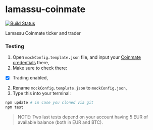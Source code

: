 lamassu-coinmate
================

[![Build Status](https://travis-ci.org/lamassu/lamassu-bitstamp.svg)](https://travis-ci.org/lamassu/lamassu-bitstamp)

Lamassu Coinmate ticker and trader


### Testing

1. Open `mockConfig.template.json` file, and input your [Coinmate credentials](https://coinmate.io/pages/secured/accountAPI.page) there,
2. Make sure to check there:
  - [x] Trading enabled,
2. Rename `mockConfig.template.json` to `mockConfig.json`,
3. Type this into your terminal:

```bash
npm update # in case you cloned via git
npm test
```

> NOTE: Two last tests depend on your account having 5 EUR of available balance (both in EUR and BTC).
